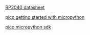 [RP2040 datasheet](https://datasheets.raspberrypi.com/rp2040/rp2040-datasheet.pdf)

[pico getting started with micropython](https://projects.raspberrypi.org/en/projects/getting-started-with-the-pico/1)

[pico micropython sdk](https://datasheets.raspberrypi.com/pico/raspberry-pi-pico-python-sdk.pdf)
